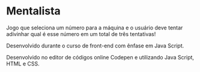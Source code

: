 # Mentalista
Jogo que seleciona um número para a máquina e o usuário deve tentar adivinhar qual é esse número em um total de três tentativas!

Desenvolvido durante o curso de front-end com ênfase em Java Script.

Desenvolvido no editor de códigos online Codepen e utilizando Java Script, HTML e CSS. 
